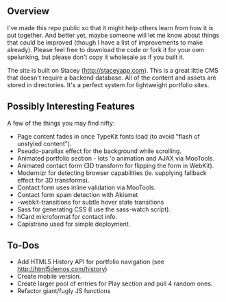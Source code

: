 ## Overview

I've made this repo public so that it might help others learn from how it is put together. And better yet, maybe someone will let me know about things that could be improved (though I have a list of improvements to make already). Please feel free to download the code or fork it for your own spelunking, but please don't copy it wholesale as if you built it.

The site is built on Stacey (<http://staceyapp.com>). This is a great little CMS that doesn't require a backend database. All of the content and assets are stored in directories. It's a perfect system for lightweight portfolio sites.

## Possibly Interesting Features

A few of the things you may find nifty:

* Page content fades in once TypeKit fonts load (to avoid "flash of unstyled content").
* Pseudo-parallax effect for the background while scrolling.
* Animated portfolio section - lots 'o animation and AJAX via MooTools.
* Animated contact form (3D transform for flipping the form in WebKit).
* Modernizr for detecting browser capabilities (ie. supplying fallback effect for 3D transforms).
* Contact form uses inline validation via MooTools.
* Contact form spam detection with Akismet
* -webkit-transitions for subtle hover state transitions
* Sass for generating CSS (I use the sass-watch script).
* hCard microformat for contact info.
* Capistrano used for simple deployment.

## To-Dos

* Add HTML5 History API for portfolio navigation (see <http://html5demos.com/history>)
* Create mobile version.
* Create larger pool of entries for Play section and pull 4 random ones.
* Refactor giant/fugly JS functions
